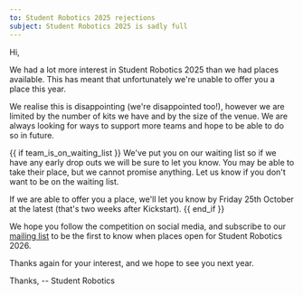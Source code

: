 ```yaml
---
to: Student Robotics 2025 rejections
subject: Student Robotics 2025 is sadly full
---
```


Hi,

We had a lot more interest in Student Robotics 2025 than we had places
available. This has meant that unfortunately we're unable to offer you a place
this year.

We realise this is disappointing (we're disappointed too!), however we are
limited by the number of kits we have and by the size of the venue. We are
always looking for ways to support more teams and hope to be able to do so in
future.

{{ if team_is_on_waiting_list }}
We've put you on our waiting list so if we have any early drop outs we will be
sure to let you know. You may be able to take their place, but we cannot promise
anything. Let us know if you don't want to be on the waiting list.

If we are able to offer you a place, we'll let you know by Friday 25th October
at the latest (that's two weeks after Kickstart).
{{ end_if }}

We hope you follow the competition on social media, and subscribe to our
[mailing list](https://studentrobotics.org/compete/) to be the first to know
when places open for Student Robotics 2026.

Thanks again for your interest, and we hope to see you next year.

Thanks,
 -- Student Robotics

